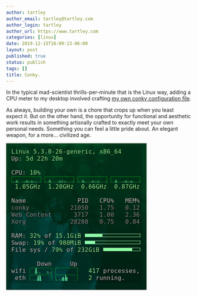 ```yaml
---
author: tartley
author_email: tartley@tartley.com
author_login: tartley
author_url: https://www.tartley.com
categories: [linux]
date: 2019-12-15T16:09:13-06:00
layout: post
published: true
status: publish
tags: []
title: Conky.
---
```


In the typical mad-scientist thrills-per-minute that is the Linux way,
adding a CPU meter to my desktop involved crafting
[my own conky configuration file](assets/2020/conky.conf).

As always, building your own is a chore that crops up when you least expect
it. But on the other hand, the opportunity for functional and aesthetic
work results in something artisnally crafted to exactly meet your own personal
needs. Something you can feel a little pride about. An elegant weapon,
for a more... civilized age.

![An elegant weapon, for a more... civilised age.](assets/2020/conky.jpg)

